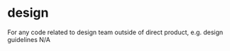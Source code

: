 design
======

For any code related to design team outside of direct product, e.g. design guidelines
N/A
